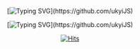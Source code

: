 <div align="center">

  [![Typing SVG](https://readme-typing-svg.demolab.com?font=Ubuntu&weight=700&size=40&duration=2000&pause=4000&color=1e87f0&center=true&vCenter=true&width=400&height=40&lines=Hi+there%2C+I'm+UkYi.)](https://github.com/ukyiJS)
</div>
<div align="center">

  [![Typing SVG](https://readme-typing-svg.demolab.com?font=Ubuntu&weight=500&size=18&duration=6000&pause=0&color=1e87f0&center=true&vCenter=true&width=400&height=18&lines=Nice+to+meet+you.)](https://github.com/ukyiJS)
</div>

<div align="center">

  [![Hits](https://hits.seeyoufarm.com/api/count/incr/badge.svg?url=https%3A%2F%2Fgithub.com%2FukyiJS&count_bg=%231E87F0&title_bg=%23555555&icon=github.svg&icon_color=%23E7E7E7&title=Star&edge_flat=false)](https://github.com/ukyiJS)
</div>
